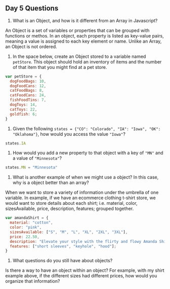 ## Day 5 Questions

1. What is an Object, and how is it different from an Array in Javascript?

An Object is a set of variables or properties that can be grouped with functions or methos. In an object, each property is listed as key-value pairs, meaning a value is assigned to each key element or name. Unlike an Array, an Object is not ordered.

1. In the space below, create an Object stored to a variable named `petStore`.  This object should hold an inventory of items and the number of that item that you might find at a pet store.

```JavaScript
var petStore = {
  dogFoodBags: 10,
  dogFoodCans: 12,
  catFoodBags: 8,
  catFoodCans: 24,
  fishFoodTins: 7,
  dogToys: 14,
  catToys: 22,
  goldfish: 6;
}
```

1. Given the following `states = {"CO": "Colorado", "IA": "Iowa", "OK": "Oklahoma"}`, how would you access the value `"Iowa"`?

```JavaScript
states.IA
```

1. How would you add a new property to that object with a key of `"MN"` and a value of `"Minnesota"`?

```JavaScript
states.MN = "Minnesota"
```

1. What is another example of when we might use a object?  In this case, why is a object better than an array?

When we want to store a variety of information under the umbrella of one variable. In example, if we have an ecommerce clothing t-shirt store, we would want to store details about each shirt; i.e. material, color, sizesAvailable, price, description, features; grouped together.

```JavaScript
var amandaShirt = {
  material: "cotton",
  color: "pink",
  sizesAvailable: ["S", "M", "L", "XL", "2XL", "3XL"],
  price: 22.50,
  description: "Elevate your style with the flirty and flowy Amanda Shirt! Lorem ipsum dolor sit amet.",
  features: ["short sleeves", "keyhole", "hood"];
}
```

1. What questions do you still have about objects?

Is there a way to have an object within an object? For example, with my shirt example above, if the different sizes had different prices, how would you organize that information?
